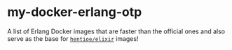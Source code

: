 # my-docker-erlang-otp

A list of Erlang Docker images that are faster than the official ones and also serve as the base for [`hentioe/elixir`](https://github.com/Hentioe/my-docker-elixir) images!
